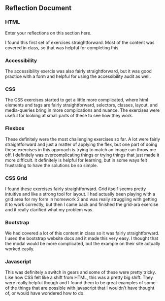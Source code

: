 ## Reflection Document

### HTML

Enter your reflections on this section here.

I found this first set of exercises straightforward.
Most of the content was covered in class, so that was helpful for completing this.

### Accessibility

The accessibility exercis was also fairly straightforward, but it was good practice with a form and helpful for using the accessibility audit as well.

### CSS

The CSS exercises started to get a little more complicated, where html elements and tags are fairly straightforward, selectors, classes, layout, and media-queries bring in more complications and nuance.
The exercises were useful for looking at small parts of these to see how they work.

### Flexbox

These definitely were the most challenging exercises so far.
A lot were fairly straightforward and just a matter of applying the flex, but one part of doing these exercises in this approach is trying to match an image can throw me off. I definitely was overcomplicating things or trying things that just made it more difficult. It definitely is helpful for learning, but in some ways felt frustrating to have the solutions be so simple.

### CSS Grid

I found these exercises fairly straightforward. Grid itself seems pretty intuitive and like a strong tool for layout.
I had actually been playing with a grid area for my form in homework 2 and was really struggling with getting it to work correctly, but then I came back and finished the grid-ara exercise and it really clarified what my problem was.

### Bootstrap

We had covered a lot of this content in class so it was fairly straightforward. I used the bootstrap website docs and it made this very easy. I thought that the modal would be more complicated, but the example on their site actually worked easily.

### Javascript

This was definitely a switch in gears and some of these were pretty tricky.
Like how CSS felt like a shift from HTML, this was a pretty big shift.
They were really helpful though and I found them to be great examples of some of the things that are possible with javascript that I wouldn't have thought of, or would have wondered how to do.

